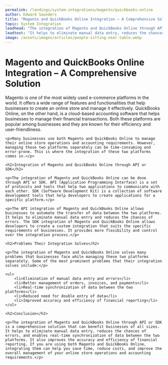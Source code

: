 ```yaml
---
permalink: /landings/system-integrations/magento/quickbooks-online
author: Edward Saunders
title: "Magento and QuickBooks Online Integration – A Comprehensive Solution"
topic: System Integration
leadhead: "The integration of Magento and QuickBooks Online through API or SDK is a comprehensive solution that can benefit businesses of all sizes"
leadtext: "It helps to eliminate manual data entry, reduces the chances of errors, and enables real-time synchronization of data between the two platforms. It also improves the accuracy and efficiency of financial reporting. If you are using both Magento and QuickBooks Online, integrating them can help you save time, reduce costs, and improve the overall management of your online store operations and accounting requirements."
image: /assets/images/articles/people-sitting-near-table.webp
---
```

<div class="arttext">	<h1>Magento and QuickBooks Online Integration – A Comprehensive Solution</h1>
	<p>Magento is one of the most widely used e-commerce platforms in the world. It offers a wide range of features and functionalities that help businesses to create an online store and manage it effectively. QuickBooks Online, on the other hand, is a cloud-based accounting software that helps businesses to manage their financial transactions. Both these platforms are popular among businesses and they are known for their efficiency and user-friendliness.</p>

	<p>Many businesses use both Magento and QuickBooks Online to manage their online store operations and accounting requirements. However, managing these two platforms separately can be time-consuming and error-prone. This is where the integration of these two platforms comes in.</p>

	<h2>Integration of Magento and QuickBooks Online through API or SDK</h2>

	<p>The integration of Magento and QuickBooks Online can be done through API or SDK. API (Application Programming Interface) is a set of protocols and tools that help two applications to communicate with each other. SDK (Software Development Kit) is a collection of software development tools that help developers to create applications for a specific platform.</p>

	<p>The API integration of Magento and QuickBooks Online allows businesses to automate the transfer of data between the two platforms. It helps to eliminate manual data entry and reduces the chances of errors. The SDK integration of Magento and QuickBooks Online allows developers to create a custom integration that suits the specific requirements of businesses. It provides more flexibility and control over the integration process.</p>

	<h2>Problems Their Integration Solves</h2>

	<p>The integration of Magento and QuickBooks Online solves many problems that businesses face while managing these two platforms separately. Some of the most prominent problems that their integration solves include:</p>

	<ul>
		<li>Elimination of manual data entry and errors</li>
		<li>Better management of orders, invoices, and payments</li>
		<li>Real-time synchronization of data between the two platforms</li>
		<li>Reduced need for double entry of data</li>
		<li>Improved accuracy and efficiency of financial reporting</li>
	</ul>

	<h2>Conclusion</h2>

	<p>The integration of Magento and QuickBooks Online through API or SDK is a comprehensive solution that can benefit businesses of all sizes. It helps to eliminate manual data entry, reduces the chances of errors, and enables real-time synchronization of data between the two platforms. It also improves the accuracy and efficiency of financial reporting. If you are using both Magento and QuickBooks Online, integrating them can help you save time, reduce costs, and improve the overall management of your online store operations and accounting requirements.</p>
</div>